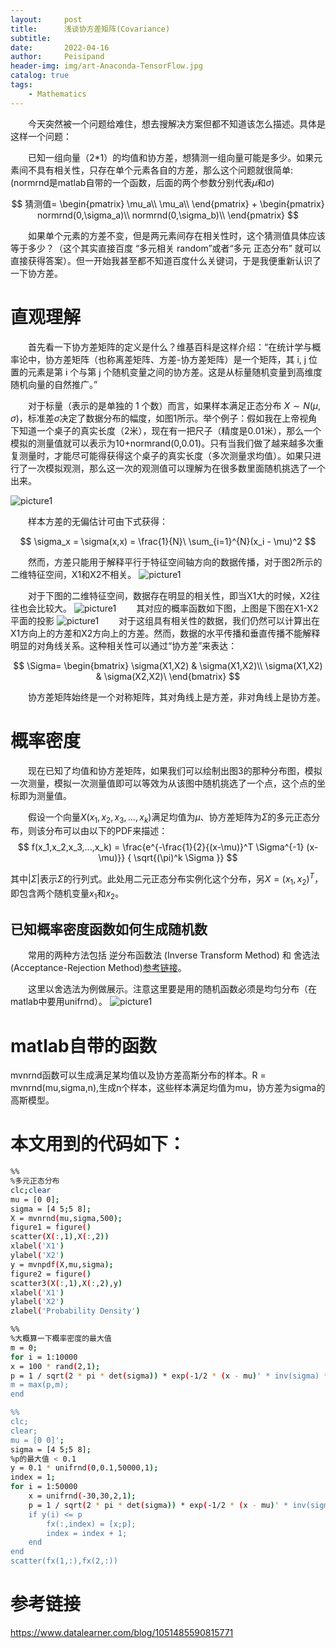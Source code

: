 ```yaml
---
layout:     post
title:      浅谈协方差矩阵(Covariance)
subtitle:   
date:       2022-04-16
author:     Peisipand
header-img: img/art-Anaconda-TensorFlow.jpg
catalog: true
tags:
    - Mathematics
---
```


&emsp;&emsp;今天突然被一个问题给难住，想去搜解决方案但都不知道该怎么描述。具体是这样一个问题：

&emsp;&emsp;已知一组向量（2*1）的均值和协方差，想猜测一组向量可能是多少。如果元素间不具有相关性，只存在单个元素各自的方差，那么这个问题就很简单:(normrnd是matlab自带的一个函数，后面的两个参数分别代表$\mu$和$\sigma$)

$$
猜测值=
\begin{pmatrix}
\mu_a\\
\mu_a\\
\end{pmatrix} + 
\begin{pmatrix}
normrnd(0,\sigma_a)\\
normrnd(0,\sigma_b)\\
\end{pmatrix}
$$

&emsp;&emsp;如果单个元素的方差不变，但是两元素间存在相关性时，这个猜测值具体应该等于多少？（这个其实直接百度 “多元相关 random”或者“多元 正态分布” 就可以直接获得答案）。但一开始我甚至都不知道百度什么关键词，于是我便重新认识了一下协方差。

# 直观理解

&emsp;&emsp;首先看一下协方差矩阵的定义是什么？维基百科是这样介绍：“在统计学与概率论中，协方差矩阵（也称离差矩阵、方差-协方差矩阵）是一个矩阵，其 i, j 位置的元素是第 i 个与第 j 个随机变量之间的协方差。这是从标量随机变量到高维度随机向量的自然推广。”

&emsp;&emsp;对于标量（表示的是单独的 1 个数）而言，如果样本满足正态分布 $X\sim N(\mu ,\sigma)$，标准差$\sigma$决定了数据分布的幅度，如图1所示。举个例子：假如我在上帝视角下知道一个桌子的真实长度（2米），现在有一把尺子（精度是0.01米），那么一个模拟的测量值就可以表示为10+normrand(0,0.01)。只有当我们做了越来越多次重复测量时，才能尽可能得获得这个桌子的真实长度（多次测量求均值）。如果只进行了一次模拟观测，那么这一次的观测值可以理解为在很多数里面随机挑选了一个出来。


![picture1](/img/covariance/1.jpg "图1")

&emsp;&emsp;样本方差的无偏估计可由下式获得：

$$
\sigma_x = \sigma(x,x) = \frac{1}{N}\ \sum_{i=1}^{N}(x_i - \mu)^2 
$$

&emsp;&emsp;然而，方差只能用于解释平行于特征空间轴方向的数据传播，对于图2所示的二维特征空间，X1和X2不相关。
![picture1](/img/covariance/4.jpg "图2")

&emsp;&emsp;对于下图的二维特征空间，数据存在明显的相关性，即当X1大的时候，X2往往也会比较大。
![picture1](/img/covariance/2.jpg "图3")
&emsp;&emsp;其对应的概率函数如下图，上图是下图在X1-X2平面的投影
![picture1](/img/covariance/3.jpg "图4")
&emsp;&emsp;对于这组具有相关性的数据，我们仍然可以计算出在X1方向上的方差和X2方向上的方差。然而，数据的水平传播和垂直传播不能解释明显的对角线关系。这种相关性可以通过“协方差”来表达：

$$
\Sigma=
\begin{bmatrix}
\sigma(X1,X2) & \sigma(X1,X2)\\
\sigma(X1,X2) & \sigma(X2,X2)\
\end{bmatrix}
$$

&emsp;&emsp;协方差矩阵始终是一个对称矩阵，其对角线上是方差，非对角线上是协方差。
# 概率密度
&emsp;&emsp;现在已知了均值和协方差矩阵，如果我们可以绘制出图3的那种分布图，模拟一次测量，模拟一次测量值即可以等效为从该图中随机挑选了一个点，这个点的坐标即为测量值。

&emsp;&emsp;假设一个向量$X(x_1,x_2,x_3,...,x_k)$满足均值为$\mu$、协方差矩阵为$\Sigma$的多元正态分布，则该分布可以由以下的PDF来描述：
$$
f(x_1,x_2,x_3,...,x_k) = \frac{e^{-\frac{1}{2}{(x-\mu)}^T \Sigma^{-1} (x-\mu)}} { \sqrt{(\pi)^k \Sigma }}
$$

其中$|\Sigma|$表示$\Sigma$的行列式。此处用二元正态分布实例化这个分布，另$X={(x_1,x_2)}^T$，即包含两个随机变量$x_1$和$x_2$。
## 已知概率密度函数如何生成随机数
&emsp;&emsp;常用的两种方法包括 逆分布函数法 (Inverse Transform Method) 和 舍选法 (Acceptance-Rejection Method)[参考链接](https://blog.csdn.net/m0_46145808/article/details/106019301)。

&emsp;&emsp;这里以舍选法为例做展示。注意这里要是用的随机函数必须是均匀分布（在matlab中要用unifrnd）。
![picture1](/img/covariance/5.jpg "图5")

# matlab自带的函数
mvnrnd函数可以生成满足某均值以及协方差高斯分布的样本。R = mvnrnd(mu,sigma,n),生成n个样本，这些样本满足均值为mu，协方差为sigma的高斯模型。

# 本文用到的代码如下：

```bash
%%
%多元正态分布
clc;clear
mu = [0 0];
sigma = [4 5;5 8];
X = mvnrnd(mu,sigma,500);
figure1 = figure()
scatter(X(:,1),X(:,2))
xlabel('X1')
ylabel('X2')
y = mvnpdf(X,mu,sigma);
figure2 = figure()
scatter3(X(:,1),X(:,2),y)
xlabel('X1')
ylabel('X2')
zlabel('Probability Density')

%%
%大概算一下概率密度的最大值
m = 0;
for i = 1:10000
x = 100 * rand(2,1);
p = 1 / sqrt(2 * pi * det(sigma)) * exp(-1/2 * (x - mu)' * inv(sigma) * (x - mu));
m = max(p,m);
end

%%
clc;
clear;
mu = [0 0]';
sigma = [4 5;5 8];
%p的最大值 < 0.1
y = 0.1 * unifrnd(0,0.1,50000,1);
index = 1;
for i = 1:50000
    x = unifrnd(-30,30,2,1);
    p = 1 / sqrt(2 * pi * det(sigma)) * exp(-1/2 * (x - mu)' * inv(sigma) * (x - mu));
    if y(i) <= p
        fx(:,index) = [x;p];
        index = index + 1;
    end
end
scatter(fx(1,:),fx(2,:))
```

# 参考链接

https://www.datalearner.com/blog/1051485590815771